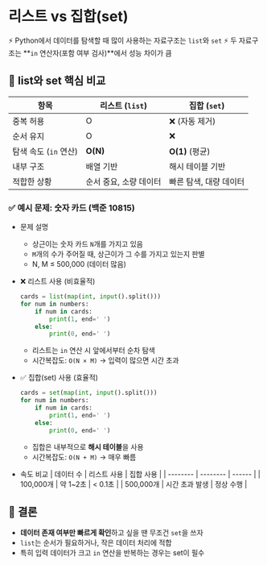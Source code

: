 # 리스트 vs 집합(set)
⚡ Python에서 데이터를 탐색할 때 많이 사용하는 자료구조는 `list`와 `set`
⚡ 두 자료구조는 **`in` 연산자(포함 여부 검사)**에서 성능 차이가 큼

## 🔹 list와 set 핵심 비교
| 항목 | 리스트 (`list`) | 집합 (`set`) |
|------|------------------|---------------|
| 중복 허용 | O | ❌ (자동 제거) |
| 순서 유지 | O | ❌ |
| 탐색 속도 (`in` 연산) | **O(N)** | **O(1)** (평균) |
| 내부 구조 | 배열 기반 | 해시 테이블 기반 |
| 적합한 상황 | 순서 중요, 소량 데이터 | 빠른 탐색, 대량 데이터 |

### ✅ 예시 문제: 숫자 카드 (백준 10815)
- 문제 설명
  - 상근이는 숫자 카드 `N`개를 가지고 있음
  - `M`개의 수가 주어질 때, 상근이가 그 수를 가지고 있는지 판별
  - N, M ≤ 500,000 (데이터 많음)

- ❌ 리스트 사용 (비효율적)
  ```python
  cards = list(map(int, input().split()))
  for num in numbers:
      if num in cards:
          print(1, end=' ')
      else:
          print(0, end=' ')
  ```
  - 리스트는 `in` 연산 시 앞에서부터 순차 탐색
  - 시간복잡도: `O(N × M)` → 입력이 많으면 시간 초과

- ✅ 집합(set) 사용 (효율적)
  ```python
  cards = set(map(int, input().split()))
  for num in numbers:
      if num in cards:
          print(1, end=' ')
      else:
          print(0, end=' ')
  ```
  - 집합은 내부적으로 **해시 테이블**을 사용
  - 시간복잡도: `O(N + M)` → 매우 빠름

- 속도 비교
  | 데이터 수    | 리스트 사용   | 집합 사용  |
  | -------- | -------- | ------ |
  | 100,000개 | 약 1~2초   | < 0.1초 |
  | 500,000개 | 시간 초과 발생 | 정상 수행  |

## 🧠 결론
- **데이터 존재 여부만 빠르게 확인**하고 싶을 땐 무조건 `set`을 쓰자
- `list`는 순서가 필요하거나, 작은 데이터 처리에 적합
- 특히 입력 데이터가 크고 `in` 연산을 반복하는 경우는 set이 필수